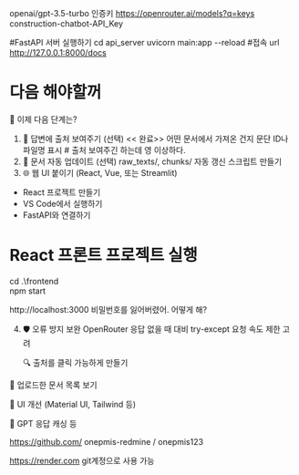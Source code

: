 openai/gpt-3.5-turbo 인증키
https://openrouter.ai/models?q=keys
construction-chatbot-API_Key

#FastAPI 서버 실행하기
cd api_server
uvicorn main:app --reload
#접속 url
http://127.0.0.1:8000/docs



# 다음 해야할꺼
📌 이제 다음 단계는?
1. 💬 답변에 출처 보여주기 (선택)  << 완료>>
    어떤 문서에서 가져온 건지 문단 ID나 파일명 표시   # 출처 보여주긴 하는데 영 이상하다.
2. 🧠 문서 자동 업데이트 (선택)
    raw_texts/, chunks/ 자동 갱신 스크립트 만들기
3. 🌐 웹 UI 붙이기 (React, Vue, 또는 Streamlit)
- React 프로젝트 만들기
- VS Code에서 실행하기
- FastAPI와 연결하기

# React 프론트 프로젝트 실행
cd .\frontend\
npm start

http://localhost:3000
비밀번호를 잃어버렸어. 어떻게 해?


4. 🛡️ 오류 방지 보완
    OpenRouter 응답 없을 때 대비 try-except
    요청 속도 제한 고려


    🔍 출처를 클릭 가능하게 만들기

📄 업로드한 문서 목록 보기

🧪 UI 개선 (Material UI, Tailwind 등)



🔁 GPT 응답 캐싱 등

https://github.com/
onepmis-redmine / onepmis123

https://render.com
git계정으로 사용 가능